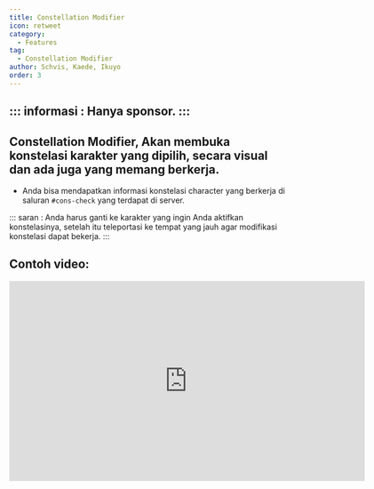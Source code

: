 ```yaml
---
title: Constellation Modifier
icon: retweet
category:
  - Features
tag:
  - Constellation Modifier
author: Schvis, Kaede, Ikuyo
order: 3
---
```

::: informasi : Hanya sponsor.
:::
---
## Constellation Modifier, Akan membuka konstelasi karakter yang dipilih, secara visual dan ada juga yang memang berkerja.
- Anda bisa mendapatkan informasi konstelasi character yang berkerja di saluran `#cons-check` yang terdapat di server.

::: saran : Anda harus ganti ke karakter yang ingin Anda aktifkan konstelasinya, setelah itu teleportasi ke tempat yang jauh agar modifikasi konstelasi dapat bekerja.
:::

## Contoh video:

<iframe width="640" height="360" src="https://www.youtube.com/embed/S9-g5weE9l8?list=PL5eI1Tb64p56g27qfYk7VuFTz4FK6YrKa" title="Korepi - Constellation Modifier (Sponsor)" frameborder="0" allow="accelerometer; autoplay; clipboard-write; encrypted-media; gyroscope; picture-in-picture; web-share" allowfullscreen></iframe>
